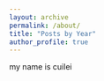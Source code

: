 ```yaml
---
layout: archive
permalink: /about/
title: "Posts by Year"
author_profile: true
---
```



my name is cuilei

